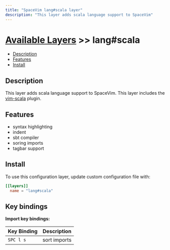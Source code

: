 ```yaml
---
title: "SpaceVim lang#scala layer"
description: "This layer adds scala language support to SpaceVim"
---
```


# [Available Layers](../../) >> lang#scala

<!-- vim-markdown-toc GFM -->

- [Description](#description)
- [Features](#features)
- [Install](#install)

<!-- vim-markdown-toc -->

## Description

This layer adds scala language support to SpaceVim. This layer includes the [vim-scala](https://github.com/derekwyatt/vim-scala) plugin.

## Features

- syntax highlighting
- indent
- sbt compiler
- soring imports
- tagbar support

## Install

To use this configuration layer, update custom configuration file with:

```toml
[[layers]]
  name = "lang#scala"
```

## Key bindings

**Import key bindings:**

| Key Binding | Description               |
| ----------- | ------------------------- |
| `SPC l s`   | sort imports              |

